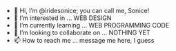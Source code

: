 - 👋 Hi, I’m @iridesonice; you can call me, Sonice!
- 👀 I’m interested in ... WEB DESIGN
- 🌱 I’m currently learning ... WEB PROGRAMMING CODE
- 💞️ I’m looking to collaborate on ... NOTHING YET
- 📫 How to reach me ... message me here, I guess

<!---
iridesonice/iridesonice is a ✨ special ✨ repository because its `README.md` (this file) appears on your GitHub profile.
You can click the Preview link to take a look at your changes.
--->
